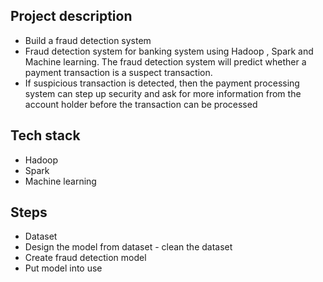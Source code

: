 

## Project description 
+ Build a fraud detection system 
+ Fraud detection system for banking system using Hadoop , Spark and Machine learning. The fraud detection system will predict whether a payment transaction is a suspect transaction. 
+ If suspicious transaction is detected, then the payment processing system can step up security and ask for more information from the account holder before the transaction can be processed

## Tech stack 
+ Hadoop 
+ Spark 
+ Machine learning 

## Steps 
+ Dataset 
+ Design the model from dataset - clean the dataset 
+ Create fraud detection model 
+ Put model into use 





